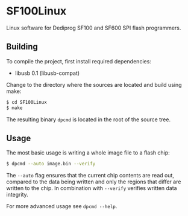 # SF100Linux
Linux software for Dediprog SF100 and SF600 SPI flash programmers.

## Building
To compile the project, first install required dependencies:
  - libusb 0.1 (libusb-compat)

Change to the directory where the sources are located and build using make:
```bash
$ cd SF100Linux
$ make
```

The resulting binary `dpcmd` is located in the root of the source tree.

## Usage
The most basic usage is writing a whole image file to a flash chip:
```bash
$ dpcmd --auto image.bin --verify
```

The `--auto` flag ensures that the current chip contents are read out, compared
to the data being written and only the regions that differ are written to the
chip. In combination with `--verify` verifies written data integrity.

For more advanced usage see `dpcmd --help`.
